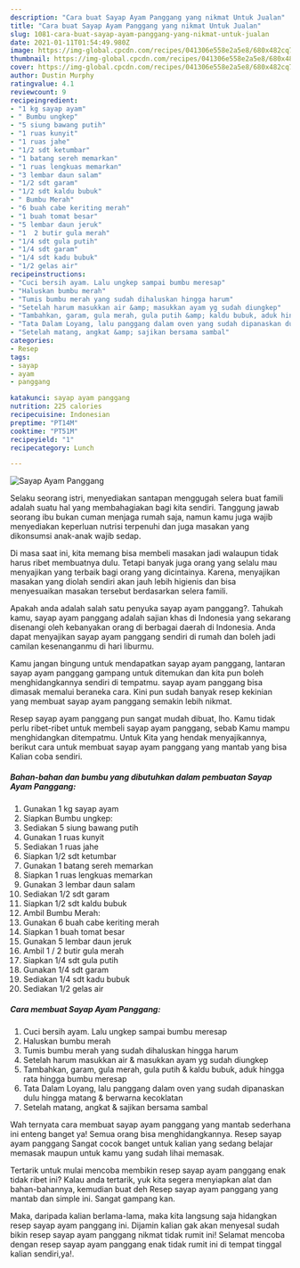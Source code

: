 ```yaml
---
description: "Cara buat Sayap Ayam Panggang yang nikmat Untuk Jualan"
title: "Cara buat Sayap Ayam Panggang yang nikmat Untuk Jualan"
slug: 1081-cara-buat-sayap-ayam-panggang-yang-nikmat-untuk-jualan
date: 2021-01-11T01:54:49.980Z
image: https://img-global.cpcdn.com/recipes/041306e558e2a5e8/680x482cq70/sayap-ayam-panggang-foto-resep-utama.jpg
thumbnail: https://img-global.cpcdn.com/recipes/041306e558e2a5e8/680x482cq70/sayap-ayam-panggang-foto-resep-utama.jpg
cover: https://img-global.cpcdn.com/recipes/041306e558e2a5e8/680x482cq70/sayap-ayam-panggang-foto-resep-utama.jpg
author: Dustin Murphy
ratingvalue: 4.1
reviewcount: 9
recipeingredient:
- "1 kg sayap ayam"
- " Bumbu ungkep"
- "5 siung bawang putih"
- "1 ruas kunyit"
- "1 ruas jahe"
- "1/2 sdt ketumbar"
- "1 batang sereh memarkan"
- "1 ruas lengkuas memarkan"
- "3 lembar daun salam"
- "1/2 sdt garam"
- "1/2 sdt kaldu bubuk"
- " Bumbu Merah"
- "6 buah cabe keriting merah"
- "1 buah tomat besar"
- "5 lembar daun jeruk"
- "1  2 butir gula merah"
- "1/4 sdt gula putih"
- "1/4 sdt garam"
- "1/4 sdt kadu bubuk"
- "1/2 gelas air"
recipeinstructions:
- "Cuci bersih ayam. Lalu ungkep sampai bumbu meresap"
- "Haluskan bumbu merah"
- "Tumis bumbu merah yang sudah dihaluskan hingga harum"
- "Setelah harum masukkan air &amp; masukkan ayam yg sudah diungkep"
- "Tambahkan, garam, gula merah, gula putih &amp; kaldu bubuk, aduk hingga rata hingga bumbu meresap"
- "Tata Dalam Loyang, lalu panggang dalam oven yang sudah dipanaskan dulu hingga matang &amp; berwarna kecoklatan"
- "Setelah matang, angkat &amp; sajikan bersama sambal"
categories:
- Resep
tags:
- sayap
- ayam
- panggang

katakunci: sayap ayam panggang 
nutrition: 225 calories
recipecuisine: Indonesian
preptime: "PT14M"
cooktime: "PT51M"
recipeyield: "1"
recipecategory: Lunch

---
```



![Sayap Ayam Panggang](https://img-global.cpcdn.com/recipes/041306e558e2a5e8/680x482cq70/sayap-ayam-panggang-foto-resep-utama.jpg)

Selaku seorang istri, menyediakan santapan menggugah selera buat famili adalah suatu hal yang membahagiakan bagi kita sendiri. Tanggung jawab seorang ibu bukan cuman menjaga rumah saja, namun kamu juga wajib menyediakan keperluan nutrisi terpenuhi dan juga masakan yang dikonsumsi anak-anak wajib sedap.

Di masa  saat ini, kita memang bisa membeli masakan jadi walaupun tidak harus ribet membuatnya dulu. Tetapi banyak juga orang yang selalu mau menyajikan yang terbaik bagi orang yang dicintainya. Karena, menyajikan masakan yang diolah sendiri akan jauh lebih higienis dan bisa menyesuaikan masakan tersebut berdasarkan selera famili. 



Apakah anda adalah salah satu penyuka sayap ayam panggang?. Tahukah kamu, sayap ayam panggang adalah sajian khas di Indonesia yang sekarang disenangi oleh kebanyakan orang di berbagai daerah di Indonesia. Anda dapat menyajikan sayap ayam panggang sendiri di rumah dan boleh jadi camilan kesenanganmu di hari liburmu.

Kamu jangan bingung untuk mendapatkan sayap ayam panggang, lantaran sayap ayam panggang gampang untuk ditemukan dan kita pun boleh menghidangkannya sendiri di tempatmu. sayap ayam panggang bisa dimasak memalui beraneka cara. Kini pun sudah banyak resep kekinian yang membuat sayap ayam panggang semakin lebih nikmat.

Resep sayap ayam panggang pun sangat mudah dibuat, lho. Kamu tidak perlu ribet-ribet untuk membeli sayap ayam panggang, sebab Kamu mampu menghidangkan ditempatmu. Untuk Kita yang hendak menyajikannya, berikut cara untuk membuat sayap ayam panggang yang mantab yang bisa Kalian coba sendiri.

<!--inarticleads1-->

##### Bahan-bahan dan bumbu yang dibutuhkan dalam pembuatan Sayap Ayam Panggang:

1. Gunakan 1 kg sayap ayam
1. Siapkan  Bumbu ungkep:
1. Sediakan 5 siung bawang putih
1. Gunakan 1 ruas kunyit
1. Sediakan 1 ruas jahe
1. Siapkan 1/2 sdt ketumbar
1. Gunakan 1 batang sereh memarkan
1. Siapkan 1 ruas lengkuas memarkan
1. Gunakan 3 lembar daun salam
1. Sediakan 1/2 sdt garam
1. Siapkan 1/2 sdt kaldu bubuk
1. Ambil  Bumbu Merah:
1. Gunakan 6 buah cabe keriting merah
1. Siapkan 1 buah tomat besar
1. Gunakan 5 lembar daun jeruk
1. Ambil 1 / 2 butir gula merah
1. Siapkan 1/4 sdt gula putih
1. Gunakan 1/4 sdt garam
1. Sediakan 1/4 sdt kadu bubuk
1. Sediakan 1/2 gelas air




<!--inarticleads2-->

##### Cara membuat Sayap Ayam Panggang:

1. Cuci bersih ayam. Lalu ungkep sampai bumbu meresap
1. Haluskan bumbu merah
1. Tumis bumbu merah yang sudah dihaluskan hingga harum
1. Setelah harum masukkan air &amp; masukkan ayam yg sudah diungkep
1. Tambahkan, garam, gula merah, gula putih &amp; kaldu bubuk, aduk hingga rata hingga bumbu meresap
1. Tata Dalam Loyang, lalu panggang dalam oven yang sudah dipanaskan dulu hingga matang &amp; berwarna kecoklatan
1. Setelah matang, angkat &amp; sajikan bersama sambal




Wah ternyata cara membuat sayap ayam panggang yang mantab sederhana ini enteng banget ya! Semua orang bisa menghidangkannya. Resep sayap ayam panggang Sangat cocok banget untuk kalian yang sedang belajar memasak maupun untuk kamu yang sudah lihai memasak.

Tertarik untuk mulai mencoba membikin resep sayap ayam panggang enak tidak ribet ini? Kalau anda tertarik, yuk kita segera menyiapkan alat dan bahan-bahannya, kemudian buat deh Resep sayap ayam panggang yang mantab dan simple ini. Sangat gampang kan. 

Maka, daripada kalian berlama-lama, maka kita langsung saja hidangkan resep sayap ayam panggang ini. Dijamin kalian gak akan menyesal sudah bikin resep sayap ayam panggang nikmat tidak rumit ini! Selamat mencoba dengan resep sayap ayam panggang enak tidak rumit ini di tempat tinggal kalian sendiri,ya!.

